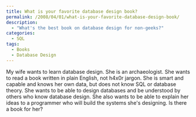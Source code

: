 ```yaml
---
title: What is your favorite database design book?
permalink: /2008/04/01/what-is-your-favorite-database-design-book/
description:
  - "What's the best book on database design for non-geeks?"
categories:
  - SQL
tags:
  - Books
  - Database Design
---
```

My wife wants to learn database design. She is an archaeologist. She wants to read a book written in plain English, not h4x0r jargon. She is smart and capable and knows her own data, but does not know SQL or database theory. She wants to be able to design databases and be understood by others who know database design. She also wants to be able to explain her ideas to a programmer who will build the systems she's designing. Is there a book for her?
